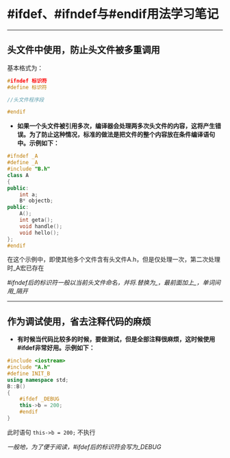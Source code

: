 # #ifdef、#ifndef与#endif用法学习笔记

****

## 头文件中使用，防止头文件被多重调用

基本格式为：

```c++
#ifndef 标识符
#define 标识符

//头文件程序段

#endif
```

- **如果一个头文件被引用多次，编译器会处理两多次头文件的内容，这将产生错误。为了防止这种情况，标准的做法是把文件的整个内容放在条件编译语句中。示例如下：**

```c++
#ifndef _A
#define _A
#include "B.h"
class A
{
public:
	int a;
	B* objectb;
public:
	A();
	int geta();
	void handle();
	void hello();
};
#endif 
```

在这个示例中，即使其他多个文件含有头文件A.h，但是仅处理一次，第二次处理时_A宏已存在

*#ifndef后的标识符一般以当前头文件命名，并将.替换为_，最前面加上_，单词间用_隔开*

***

## 作为调试使用，省去注释代码的麻烦

- **有时候当代码比较多的时候，要做测试，但是全部注释很麻烦，这时候使用#ifdef非常好用。示例如下：**

```c++
#include <iostream>
#include "A.h"
#define INIT_B
using namespace std;
B::B()
{
	#ifdef _DEBUG
	this->b = 200;
	#endif
}
```

此时语句 `this->b = 200;` 不执行

*一般地，为了便于阅读，#ifdef后的标识符会写为_DEBUG*